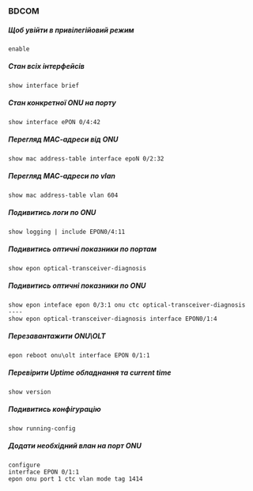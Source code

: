 ### BDCOM  
##### Щоб увійти в привілегійовий режим
    enable
##### Стан всіх інтерфейсів
    show interface brief
##### Стан конкретної ONU на порту
    show interface ePON 0/4:42
##### Перегляд МАС-адреси від ONU
    show mac address-table interface epoN 0/2:32
##### Перегляд МАС-адреси по vlan
    show mac address-table vlan 604                    
##### Подивитись логи по ONU
    show logging | include EPON0/4:11
##### Подивитись оптичні показники по портам
    show epon optical-transceiver-diagnosis 
##### Подивитись оптичні показники по ONU
    show epon inteface epon 0/3:1 onu ctc optical-transceiver-diagnosis
    ----
    show epon optical-transceiver-diagnosis interface EPON0/1:4   
##### Перезавантажити ONU\OLT 
    epon reboot onu\olt interface EPON 0/1:1
##### Перевірити Uptime обладнання та current time
    show version
##### Подивитись конфігурацію
    show running-config
##### Додати необхідний влан на порт ONU
    configure
    interface EPON 0/1:1
    epon onu port 1 ctc vlan mode tag 1414
